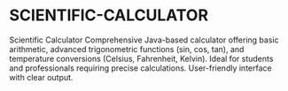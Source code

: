 # SCIENTIFIC-CALCULATOR
Scientific Calculator  Comprehensive Java-based calculator offering basic arithmetic, advanced trigonometric functions (sin, cos, tan), and temperature conversions (Celsius, Fahrenheit, Kelvin). Ideal for students and professionals requiring precise calculations. User-friendly interface with clear output.
